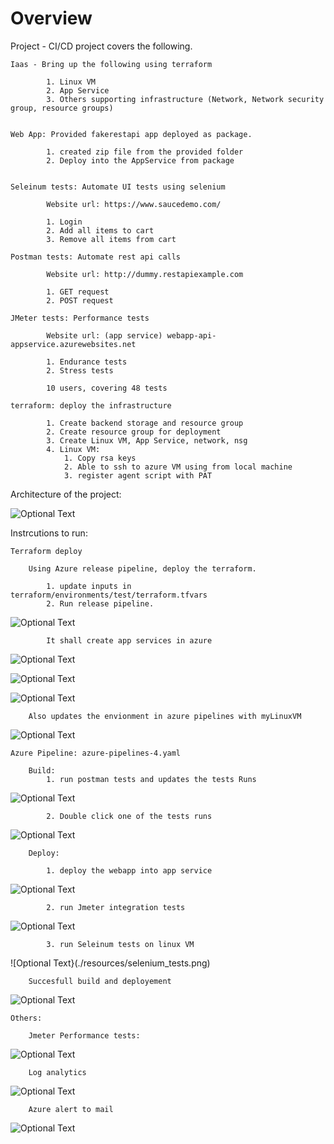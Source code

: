 

# Overview 

Project - CI/CD project covers the following.

	Iaas - Bring up the following using terraform 
	
	        1. Linux VM 
			2. App Service 
			3. Others supporting infrastructure (Network, Network security group, resource groups)
	
	
	Web App: Provided fakerestapi app deployed as package.
	        
			1. created zip file from the provided folder 
			2. Deploy into the AppService from package
	
	
	Seleinum tests: Automate UI tests using selenium 
	
	        Website url: https://www.saucedemo.com/
			
			1. Login 
			2. Add all items to cart
			3. Remove all items from cart
	
	Postman tests: Automate rest api calls 
			
			Website url: http://dummy.restapiexample.com
			
			1. GET request
			2. POST request
	
	JMeter tests: Performance tests 
	
			Website url: (app service) webapp-api-appservice.azurewebsites.net
			
			1. Endurance tests 
			2. Stress tests 

			10 users, covering 48 tests 
	
	terraform: deploy the infrastructure
	
			1. Create backend storage and resource group   
			2. Create resource group for deployment 
			3. Create Linux VM, App Service, network, nsg
			4. Linux VM:
				1. Copy rsa keys 
				2. Able to ssh to azure VM using from local machine 
				3. register agent script with PAT
			
	
Architecture of the project:

![Optional Text](./resources/arch.png)


Instrcutions to run:

	Terraform deploy

		Using Azure release pipeline, deploy the terraform.
			
			1. update inputs in terraform/environments/test/terraform.tfvars
			2. Run release pipeline.

![Optional Text](./resources/terraform_deployment.png)


			It shall create app services in azure

![Optional Text](./resources/azure_app_resources.png)

![Optional Text](./resources/myLinuxVM.png)
		
![Optional Text](./resources/ssh_to_linux_vm.png)
		
		Also updates the envionment in azure pipelines with myLinuxVM
		
![Optional Text](./resources/environments.png)
		
		
	
	Azure Pipeline: azure-pipelines-4.yaml
	
		Build:
			1. run postman tests and updates the tests Runs
			
![Optional Text](./resources/postman_tests_runs.png)
		
			2. Double click one of the tests runs
			
![Optional Text](./resources/postman_test_summary.png)
		
		
		Deploy:
		
			1. deploy the webapp into app service 
			
![Optional Text](./resources/fake_rest_api.png)
		
			2. run Jmeter integration tests 
			
![Optional Text](./resources/all_tests_ran.png)
		
			3. run Seleinum tests on linux VM 
		
![Optional Text}(./resources/selenium_tests.png)
	
	
		Succesfull build and deployement
		
![Optional Text](./resources/build_and_deploy.png)
		
	
	Others:
	
		Jmeter Performance tests:
		
![Optional Text](./resources/jmeter_tests_html.png)
		
		Log analytics
		
![Optional Text](./resources/log_analytics.png)
		
		
		Azure alert to mail

![Optional Text](./resources/azure_alert.png)
	
			


